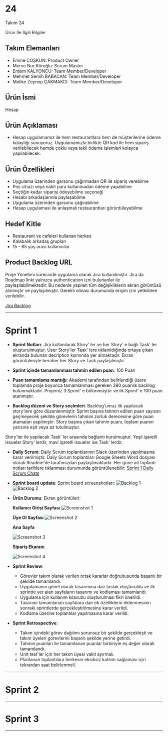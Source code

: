 # **24**

Takım 24

 Ürün İle İlgili Bilgiler

## Takım Elemanları

- Emine COŞKUN: Product Owner
- Merve Nur Köroğlu: Scrum Master
- Erdem KALYONCU: Team Member/Developer
- Mehmet Semih BABACAN: Team Member/Developer
- Melike Zeynep ÇAKMAKCI: Team Member/Developer

## Ürün İsmi

Hesap

## Ürün Açıklaması

- Hesap uygulamamız ile hem restaurantlara hem de müşterilerine ödeme kolaylığı sunuyoruz. Uygulamamızla birlikte QR kod ile hem sipariş verilebilecek  hemde çoklu veya tekli ödeme işlemleri kolayca yapılabilecek.

## Ürün Özellikleri

- Uygulama üzerinden garsonu çağırmadan QR ile sipariş verebilme
- Pos cihazı veya nakit para kullanmadan ödeme yapabilme
- Seçtiğin kadar siparişi ödeyebilme seçeneği 
- Hesabı arkadaşlarınla paylaşabilme
- Uygulama üzerinden garsonu çağırabilme 
- Hesap uygulaması ile anlaşmalı restaurantları görüntüleyebilme

## Hedef Kitle

- Restaurant ve cafeleri kullanan herkes
- Kalabalık arkadaş grupları
- 15 - 65 yaş arası kullanıcılar



## Product Backlog URL

Proje Yönetimi sürecinde uygulama olarak Jira kullanılmıştır. Jira da Roadmap linki yalnızca authentication izni bulunanlar ile paylaşılabilmektedir. Bu nedenle yapılan tüm değişikliklerin ekran görüntüsü alınmıştır ve paylaşılmıştır. Gerekli olması durumunda erişim izni yetkililere verilebilir.

[Jira Backlog](https://docs.google.com/document/d/1uZu4yMkMTafENntHkRpXQ-o8e36IdYss/edit?usp=sharing&ouid=116158011470839221900&rtpof=true&sd=true)

---

# Sprint 1

- **Sprint Notları**: Jira kullanılarak Story' ler ve her Story' e bağlı Task' ler oluşturulmuştur. User Story'ler Task' lere tıklanıldığında ortaya çıkan ekranda bulunan decription kısmında yer almaktadır. Ekran görüntüleriyle beraber her Story ve Task paylaşılmıştır.

- **Sprint içinde tamamlanması tahmin edilen puan**: 100 Puan

- **Puan tamamlama mantığı**: Akademi tarafından belirlendiği üzere toplamda proje boyunca tamamlanması gereken 380 puanlık backlog bulunmaktadır. Projemiz 3 Sprint' e bölünmüştür ve ilk Sprint' e 100 puan atanmıştır. 

- **Backlog düzeni ve Story seçimleri**: Backlog'umuz ilk yapılacak story'lere göre düzenlenmiştir. Sprint başına tahmin edilen puan sayısını geçmeyecek şekilde görevlerin tahmini zorluk derecesine göre puan atamaları yapılmıştır. Story başına çıkan tahmin puanı, toplam puanın yarısına eşit veya az tutulmuştur.

Story'ler ile yapılacak Task' ler arasında bağlantı kurulmuştur. Yeşil işaretli issuelar Story' lerdir, mavi işaretli issuelar ise Task' lerdir.

- **Daily Scrum**: Daily Scrum toplantılarının Slack üzerinden yapılmasına karar verilmiştir. Daily Scrum toplantıları Google Sheets Word dosyası olarak Readme'de tarafımızdan paylaşılmaktadır. Her güne ait toplantı notları tarihlere tıklanması durumunda görüntülenebilir: 
[Sprint 1 Daily Scrum Chats](https://docs.google.com/document/d/1xWYkas4XSHj8-oF33DGUGv9DfgmpO52ZIYFE0ZeMpYM/edit?usp=sharing)

- **Sprint board update**: Sprint board screenshotları: 
![Backlog 1](https://github.com/koltukutsu/Takim24---BootcampScrumTemplate/blob/main/ProjeY%C3%B6netimi/Sprint_1/sprint_board1.png) 
![Backlog 2](https://github.com/koltukutsu/Takim24---BootcampScrumTemplate/blob/main/ProjeY%C3%B6netimi/Sprint_1/sprint_board2.png)

- **Ürün Durumu**: Ekran görüntüleri:

  **Kullanıcı Girişi Sayfası** 
  ![Screenshot 1](https://github.com/koltukutsu/Takim24---BootcampScrumTemplate/blob/main/ProjeY%C3%B6netimi/Sprint_1/1.jpg)
  
  **Üye Ol Sayfası**
  ![Screenshot 2](https://github.com/koltukutsu/Takim24---BootcampScrumTemplate/blob/main/ProjeY%C3%B6netimi/Sprint_1/2.jpg)
  
  **Ana Sayfa**
  
  ![Screenshot 3](https://github.com/koltukutsu/Takim24---BootcampScrumTemplate/blob/main/ProjeY%C3%B6netimi/Sprint_1/anasayfa.png)
  
  **Sipariş Ekaranı**
  
  ![Screenshot 4](https://github.com/koltukutsu/Takim24---BootcampScrumTemplate/blob/main/ProjeY%C3%B6netimi/Sprint_1/siparis_ekrani.png)

- **Sprint Review**: 
  - Görevler takım olarak verilen ortak kararlar doğrultusunda başarılı bir şekilde tamamlandı.
  - Uygulamanın genel olarak tasarımına dair taslak oluşturuldu ve ilk sprintte yer alan sayfaların tasarımı ve kodlaması tamamlandı.
  - Uygulama için kullanım kılavuzu oluşturulması fikri önerildi.
  - Tasarımı tamamlanan sayfalara dair ek özelliklerin eklenmesinin sonraki sprintlerde gerçekleştirilmesine karar verildi. 
  - Kodlama üzerine toplantılar yapılmasına karar verildi.

- **Sprint Retrospective:**
  - Takım içindeki görev dağılımı sorunsuz bir şekilde gerçekleşti ve takım üyeleri görevlerini başarılı şekilde yerine getirdi.
  - Tahmin puanları ile tamamlanan puanlar birbiriyle eş değer olarak tamamlandı.
  - Unit test'ler için her takım üyesi vakit ayırmalı. 
  - Planlanan toplantılara herkesin eksiksiz katılım sağlaması için tekrardan saat belirlenmeli. 

---

# Sprint 2


---

# Sprint 3

---
